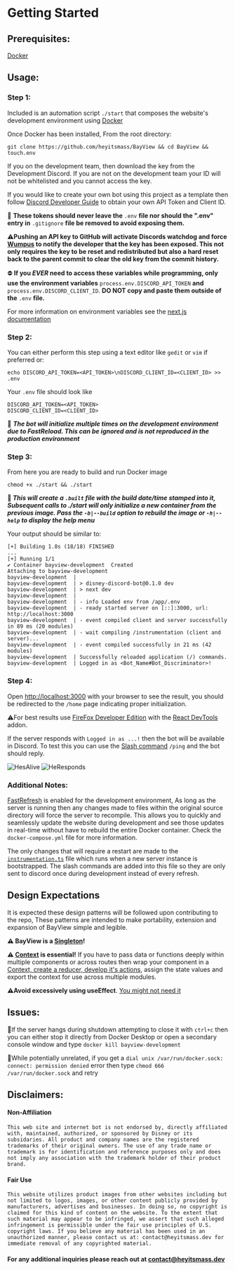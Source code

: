 # Getting Started
## Prerequisites: 

[Docker](https://docs.docker.com/get-docker/)


## Usage:
### Step 1: 
Included is an automation script `./start` that composes the website's development environment using [Docker](https://docs.docker.com/get-docker/)

Once Docker has been installed, From the root directory: 

```
git clone https://github.com/heyitsmass/BayView && cd BayView && touch.env
```
If you on the development team, then download the key from the Development Discord. If you are not on the development team your ID will not be whitelisted and you cannot access the key.
 
If you would like to create your own bot using this project as a template then follow [Discord Developer Guide](https://discord.com/developers/docs/getting-started) to obtain your own API Token and Client ID. 

🚫 **These tokens should never leave the** `.env` **file nor should the ".env" entry in** `.gitignore` **file be removed to avoid exposing them.** 

⚠️**Pushing an API key to GitHub will activate Discords watchdog and force [Wumpus](https://discord.fandom.com/wiki/Wumpus) to notify the developer that the key has been exposed. This not only requires the key to be reset and redistributed but also a hard reset back to the parent commit to clear the old key from the commit history.** 

⛔ **If you *EVER* need to access these variables while programming, only use the environment variables**  `process.env.DISCORD_API_TOKEN` **and**  `process.env.DISCORD_CLIENT_ID`. **DO NOT copy and paste them outside of the**  `.env` **file.** 

For more information on environment variables see the [next.js documentation](https://nextjs.org/docs/app/building-your-application/configuring/environment-variables)
 
### Step 2: 

You can either perform this step using a text editor like `gedit` or `vim` if preferred or: 
```
echo DISCORD_API_TOKEN=<API_TOKEN>\nDISCORD_CLIENT_ID=<CLIENT_ID> >> .env
```
Your `.env` file should look like 
```
DISCORD_API_TOKEN=<API_TOKEN>
DISCORD_CLIENT_ID=<CLIENT_ID>
```
📍 <b>*The bot will initialize multiple times on the development environment due to FastReload. This can be ignored and is not reproduced in the production environment*</b>

### Step 3: 
From here you are ready to build and run Docker image 

```chmod +x ./start && ./start```

📍<b> *This will create a `.built` file with the build date/time stamped into it, Subsequent calls to ./start will only initialize a new container from the previous image. Pass the `-b|--build` option to rebuild the image or `-h|--help` to display the help menu*</b>

Your output should be similar to: 

```
[+] Building 1.8s (18/18) FINISHED														
...
[+] Running 1/1
✔ Container bayview-development  Created                                                      		
Attaching to bayview-development
bayview-development  |
bayview-development  | > disney-discord-bot@0.1.0 dev
bayview-development  | > next dev
bayview-development  |
bayview-development  | - info Loaded env from /app/.env
bayview-development  | - ready started server on [::]:3000, url: http://localhost:3000
bayview-development  | - event compiled client and server successfully in 89 ms (20 modules)
bayview-development  | - wait compiling /instrumentation (client and server)...
bayview-development  | - event compiled successfully in 21 ms (42 modules)
bayview-development  | Successfully reloaded application (/) commands.
bayview-development  | Logged in as <Bot_Name#Bot_Discriminator>!
```

### Step 4: 

Open [http://localhost:3000](http://localhost:3000) with your browser to see the result, you should be redirected to the `/home` page indicating proper initialization.

⚠️For best results use [FireFox Developer Edition](https://www.mozilla.org/en-US/firefox/developer/) with the [React DevTools](https://addons.mozilla.org/en-US/firefox/addon/react-devtools/) addon.

If the server responds with `Logged in as ...!` then the bot will be available in Discord. To test this you can use the [Slash command](https://discord.com/developers/docs/interactions/application-commands) `/ping` and the bot should reply. 



![HesAlive](https://i.gyazo.com/88a1904a323b07a3f061f9fa2ad3ed54.png) ![HeResponds](https://i.gyazo.com/d2ec94ec898956ac54c007ea9426e505.png)

### Additional Notes: 
[FastRefresh](https://nextjs.org/docs/architecture/fast-refresh) is enabled for the development environment, As long as the server is running then any changes made to files within the original source directory will force the server to recompile. This allows you to quickly and seamlessly update the website during development and see those updates in real-time without have to rebuild the entire Docker container. Check the `docker-compose.yml` file for more information. 

The only changes that will require a restart are made to the [`instrumentation.ts`](https://nextjs.org/docs/app/building-your-application/optimizing/instrumentation) file which runs when a new server instance is bootstrapped. The slash commands are added into this file so they are only sent to discord once during development instead of every refresh. 

## Design Expectations
It is expected these design patterns will be followed upon contributing to the repo, These patterns are intended to make portability, extension and expansion of BayView simple and legible. 

**⚠️ BayView is a [Singleton](https://refactoring.guru/design-patterns/singleton)!**

**⚠️ [Context](https://react.dev/learn/passing-data-deeply-with-context) is essential!** If you have to pass data or functions deeply within multiple components or across routes then wrap your component in a [Context, create a reducer, develop it's actions](https://react.dev/learn/scaling-up-with-reducer-and-context), assign the state values and export the context for use across multiple modules. 

**⚠️Avoid excessively using useEffect**. [You might not need it](https://react.dev/learn/you-might-not-need-an-effect)

## Issues: 

📍If the server hangs during shutdown attempting to close it with `ctrl+c` then you can either stop it directly from Docker Desktop or open a secondary console window and type `docker kill bayview-development`

📍While potentially unrelated, if you get a `dial unix /var/run/docker.sock: connect: permission denied` error then type `chmod 666 /var/run/docker.sock` and retry

## Disclaimers: 

#### Non-Affiliation
    This web site and internet bot is not endorsed by, directly affiliated with, maintained, authorized, or sponsored by Disney or its subsidaries. All product and company names are the registered trademarks of their original owners. The use of any trade name or trademark is for identification and reference purposes only and does not imply any association with the trademark holder of their product brand.

#### Fair Use
    This website utilizes product images from other websites including but not limited to logos, images, or other content publicly provided by manufacturers, advertises and businesses. In doing so, no copyright is claimed for this kind of content on the website. To the extent that such material may appear to be infringed, we assert that such alleged infringement is permissible under the fair use principles of U.S. copyright laws. If you believe any material has been used in an unauthorized manner, please contact us at: contact@heyitsmass.dev for immediate removal of any copyrighted material.

#### For any additional inquiries please reach out at contact@heyitsmass.dev
